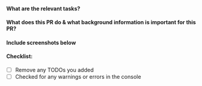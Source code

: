 #### What are the relevant tasks?

#### What does this PR do & what background information is important for this PR?

#### Include screenshots below

#### Checklist:
- [ ] Remove any TODOs you added
- [ ] Checked for any warnings or errors in the console